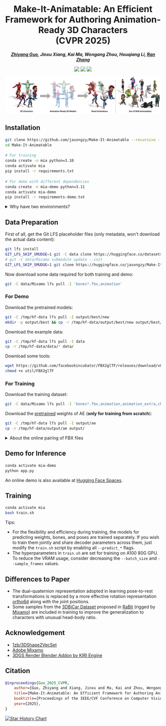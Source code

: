 <div align="center">

# Make-It-Animatable: An Efficient Framework for Authoring Animation-Ready 3D Characters <br> (CVPR 2025)

_**<a href="https://jasongzy.github.io">Zhiyang Guo</a>,
Jinxu Xiang,
Kai Ma,
Wengang Zhou,
Houqiang Li,
<a href="https://www.ran-zhang.com/">Ran Zhang</a>**_

<a href='https://arxiv.org/abs/2411.18197'><img src='https://img.shields.io/badge/arXiv-2411.18197-b31b1b.svg'></a>
<a href='https://jasongzy.github.io/Make-It-Animatable/'><img src='https://img.shields.io/badge/Project-Page-green'></a>
<a href='https://huggingface.co/spaces/jasongzy/Make-It-Animatable'><img src='https://img.shields.io/badge/%F0%9F%A4%97-Demo-orange'></a>

![teaser](assets/teaser.jpg)

</div>

## Installation

```bash
git clone https://github.com/jasongzy/Make-It-Animatable --recursive --single-branch
cd Make-It-Animatable

# For training
conda create -n mia python=3.10
conda activate mia
pip install -r requirements.txt

# For demo with different dependencies
conda create -n mia-demo python=3.11
conda activate mia-demo
pip install -r requirements-demo.txt
```

<details>

<summary>Why have two environments?</summary>

We have to split the environments of training and demo for now because of the following dependency conflict:

- Blender
  - `bpy==4.0` that requires `python==3.10` works fine for training
  - `bpy>=4.1` that requires `python==3.11` has bugs and will raise `Segmentation fault` in dataset loading when `num_workers>1` (tested with `bpy==4.3.0`, still buggy)
- [3DGS Render Blender Addon](https://github.com/Kiri-Innovation/3dgs-render-blender-addon) required by the demo app only supports `bpy>=4.2`

Hope this can be resolved by future updates of Blender.

</details>

## Data Preparation

First of all, get the Git LFS placeholder files (only metadata, won't download the actual data content):

```bash
git lfs install
GIT_LFS_SKIP_SMUDGE=1 git -C data clone https://huggingface.co/datasets/jasongzy/Mixamo
# git -C data/Mixamo submodule update --init
GIT_LFS_SKIP_SMUDGE=1 git clone https://huggingface.co/jasongzy/Make-It-Animatable /tmp/hf-data  # can be deleted later
```

Now download some data required for both training and demo:

```bash
git -C data/Mixamo lfs pull -I 'bones*.fbx,animation'
```

### For Demo

Download the pretrained models:

```bash
git -C /tmp/hf-data lfs pull -I output/best/new
mkdir -p output/best && cp -r /tmp/hf-data/output/best/new output/best/
```

Download the example data:

```bash
git -C /tmp/hf-data lfs pull -I data
cp -r /tmp/hf-data/data/* data/
```

Download some tools:

```bash
wget https://github.com/facebookincubator/FBX2glTF/releases/download/v0.9.7/FBX2glTF-linux-x64 -O util/FBX2glTF
chmod +x util/FBX2glTF
```

### For Training

Download the training dataset:

```bash
git -C data/Mixamo lfs pull -I 'bones*.fbx,animation,animation_extra,character_refined,character_rabit_refined'
```

Download the [pretrained](https://github.com/1zb/3DShape2VecSet#balloon-sampling) weights of AE (**only for training from scratch**):

```bash
git -C /tmp/hf-data lfs pull -I output/ae
cp -r /tmp/hf-data/output/ae output/
```

<details>

<summary>About the online pairing of FBX files</summary>

During training, we do online pairing of characters and animations (skeletal motion sequences) using Blender to reduce the storage size of dataset while ensuring the diversity of training samples.
This basically includes the following steps (implemented using Blender's `bpy` API):

- Sample a character and a motion sequence, apply the motion to the character to create animated sequences, and optionally do retargeting for better poses.
- Sample some frames from the animated sequences to get the training samples of the current iteration.
- Extract the necessary ground-truth data (blend weights, bone positions, poses, etc.) for all sampled frames.
- Sample some points from the surface of the animated mesh as the input shape representation.

So if you want to get rid of the Blender dependency during training, you can iterate through the entire dataset in advance and store the results (may take a lot of storage space).

</details>

## Demo for Inference

```bash
conda activate mia-demo
python app.py
```

An online demo is also available at [Hugging Face Spaces](https://huggingface.co/spaces/jasongzy/Make-It-Animatable).

## Training

```bash
conda activate mia
bash train.sh
```

Tips:

- For the flexibility and efficiency during training, the models for predicting weights, bones, and poses are trained separately. If you wish to train them jointly and share decoder parameters across them, just modify the `train.sh` script by enabling all `--predict_*` flags.
- The hyperparameters in `train.sh` are set for training on A100 80G GPU. To reduce the VRAM usage, consider decreasing the `--batch_size` and `--sample_frames` values.

## Differences to Paper

- The dual-quaternion representation adopted in learning pose-to-rest transformations is replaced by a more effective rotation representation [ortho6d](https://openaccess.thecvf.com/content_CVPR_2019/html/Zhou_On_the_Continuity_of_Rotation_Representations_in_Neural_Networks_CVPR_2019_paper.html) along with the joint positions.
- Some samples from the [3DBiCar Dataset](https://gaplab.cuhk.edu.cn/projects/RaBit/dataset.html) proposed in [RaBit](https://gaplab.cuhk.edu.cn/projects/RaBit/) (rigged by [Mixamo](https://www.mixamo.com/)) are included in training to improve the generalization to characters with unusual head-body ratio.

## Acknowledgement

- [1zb/3DShape2VecSet](https://github.com/1zb/3DShape2VecSet)
- [Adobe Mixamo](https://www.mixamo.com/)
- [3DGS Render Blender Addon by KIRI Engine](https://github.com/Kiri-Innovation/3dgs-render-blender-addon)

## Citation

```bibtex
@inproceedings{Guo_2025_CVPR,
    author={Guo, Zhiyang and Xiang, Jinxu and Ma, Kai and Zhou, Wengang and Li, Houqiang and Zhang, Ran},
    title={Make-It-Animatable: An Efficient Framework for Authoring Animation-Ready 3D Characters},
    booktitle={Proceedings of the IEEE/CVF Conference on Computer Vision and Pattern Recognition (CVPR)},
    year={2025},
}
```

[![Star History Chart](https://api.star-history.com/svg?repos=jasongzy/Make-It-Animatable&type=Date)](https://star-history.com/#jasongzy/Make-It-Animatable&Date)
